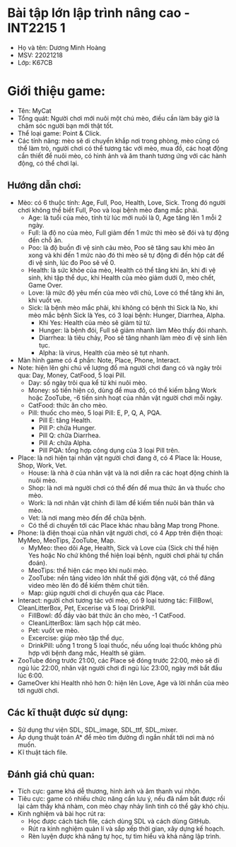# Bài tập lớn lập trình nâng cao - INT2215 1

- Họ và tên: Dương Minh Hoàng
- MSV: 22021218
- Lớp: K67CB

# Giới thiệu game: 
- Tên: MyCat
- Tổng quát: Người chơi mới nuôi một chú mèo, điều cần làm bây giờ là chăm sóc người bạn mới thật tốt.
- Thể loại game: Point & Click.
- Các tính năng: mèo sẽ di chuyển khắp nơi trong phòng, mèo cũng có thể làm trò, người chơi có thể tương tác với mèo, mua đồ, các hoạt động cần thiết để nuôi mèo, có hình ảnh và âm thanh tương ứng với các hành động, có thể chơi lại.
## Hướng dẫn chơi:
- Mèo: có 6 thuộc tính: Age, Full, Poo, Health, Love, Sick. Trong đó người chơi không thể biết Full, Poo và loại bệnh mèo đang mắc phải.
  - Age: là tuổi của mèo, tính từ lúc mới nuôi là 0, Age tăng lên 1 mỗi 2 ngày.
  - Full: là độ no của mèo, Full giảm đến 1 mức thì mèo sẽ đói và tự động đến chỗ ăn.
  - Poo: là độ buồn đi vệ sinh cảu mèo, Poo sẽ tăng sau khi mèo ăn xong và khi đến 1 mức nào đó thì mèo sẽ tự động đi đến hộp cát để đi vệ sinh, lúc đo Poo sẽ về 0.
  - Health: là sức khỏe của mèo, Health có thể tăng khi ăn, khi đi vệ sinh, khi tập thể dục, khi Health của mèo giảm dưới 0, mèo chết, Game Over.
  - Love: là mức độ yêu mến của mèo với chủ, Love có thể tăng khi ăn, khi vuốt ve.
  - Sick: là bệnh mèo mắc phải, khi không có bệnh thì Sick là No, khi mèo mắc bệnh Sick là Yes, có 3 loại bệnh: Hunger, Diarrhea, Alpha.
      - Khi Yes: Health của mèo sẽ giảm từ từ.
      - Hunger: là bệnh đói, Full sẽ giảm nhanh làm Mèo thấy đói nhanh.
      - Diarrhea: là tiêu chảy, Poo sẽ tăng nhanh làm mèo đi vệ sinh liên tục.
      - Alpha: là virus, Health của mèo sẽ tụt nhanh. 
- Màn hình game có 4 phần: Note, Place, Phone, Interact.
- Note: hiện lên ghi chú về lượng đồ mà người chơi đang có và ngày trôi qua: Day, Money, CatFood, 5 loại Pill.
  - Day: số ngày trôi qua kể từ khi nuôi mèo.
  - Money: số tiền hiện có, dùng để mua đồ, có thể kiếm bằng Work hoặc ZooTube, -6 tiền sinh hoạt của nhân vật người chơi mỗi ngày.
  - CatFood: thức ăn cho mèo.
  - Pill: thuốc cho mèo, 5 loại Pill: E, P, Q, A, PQA.
    - Pill E: tăng Health.
    - Pill P: chữa Hunger.
    - Pill Q: chữa Diarrhea.
    - Pill A: chữa Alpha.
    - Pill PQA: tổng hợp công dụng của 3 loại Pill trên.
- Place: là nơi hiện tại nhân vật người chơi đang ở, có 4 Place là: House, Shop, Work, Vet.
  - House: là nhà ở của nhân vật và là nơi diễn ra các hoạt động chính là nuôi mèo.
  - Shop: là nơi mà người chơi có thể đến để mua thức ăn và thuốc cho mèo.
  - Work: là nơi nhân vật chính đi làm để kiếm tiền nuôi bản thân và mèo.
  - Vet: là nơi mang mèo đến để chữa bệnh.
  - Có thể di chuyển tới các Place khác nhau bằng Map trong Phone.
- Phone: là điện thoại của nhân vật người chơi, có 4 App trên điện thoại: MyMeo, MeoTips, ZooTube, Map.
  - MyMeo: theo dõi Age, Health, Sick và Love của (Sick chỉ thể hiện Yes hoặc No chứ không thể hiện loại bệnh, người chơi phải tự chẩn đoán).
  - MeoTips: thể hiện các mẹo khi nuôi mèo.
  - ZooTube: nền tảng video lớn nhất thế giới động vật, có thể đăng video mèo lên đó để kiếm thêm chút tiền.
  - Map: giúp người chơi di chuyển qua các Place.
- Interact: người chơi tương tác với mèo, có 9 loại tương tác: FillBowl, CleanLitterBox, Pet, Excerise và 5 loại DrinkPill.
  - FillBowl: đổ đầy vào bát thức ăn cho mèo, -1 CatFood.
  - CleanLitterBox: làm sạch hộp cát mèo.
  - Pet: vuốt ve mèo.
  - Excercise: giúp mèo tập thể dục.
  - DrinkPill: uống 1 trong 5 loại thuốc, nếu uống loại thuốc không phù hợp với bệnh đang mắc, Health sẽ giảm.
- ZooTube đóng trước 21:00, các Place sẽ đóng trước 22:00, mèo sẽ đi ngủ lúc 22:00, nhân vật người chơi đi ngủ lúc 23:00, ngày mới bắt đầu lúc 6:00.
- GameOver khi Health nhỏ hơn 0: hiện lên Love, Age và lời nhắn của mèo tới người chơi. 
## Các kĩ thuật được sử dụng:
- Sử dụng thư viện SDL, SDL_image, SDL_ttf, SDL_mixer.
- Áp dụng thuật toán A* để mèo tìm đường đi ngắn nhất tới nơi mà nó muốn.
- Kĩ thuật tách file.
## Đánh giá chủ quan:
- Tích cực: game khá dễ thương, hình ảnh và âm thanh vui nhộn.
- Tiêu cực: game có nhiều chức năng cần lưu ý, nếu đã nắm bắt được rồi lại cảm thấy khá nhàm, con mèo chạy nhảy linh tinh có thể gây khó chịu.
- Kinh nghiệm và bài học rút ra:
  - Học được cách tách file, cách dùng SDL và cách dùng GitHub.
  - Rút ra kinh nghiệm quản lí và sắp xếp thời gian, xây dựng kế hoạch.
  - Rèn luyện được khả năng tự học, tự tìm hiểu và khả năng lập trình.

